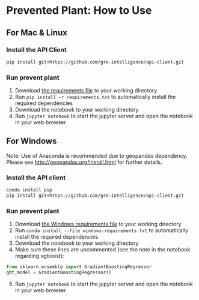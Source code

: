 # Prevented Plant: How to Use

## For Mac & Linux

### Install the API Client

```sh
pip install git+https://github.com/gro-intelligence/api-client.git
```

### Run prevent plant

1. Download [the requirements file](./requirements.txt) to your working directory
2. Run `pip install -r requirements.txt` to automatically install the required dependencies
3. Download the notebook to your working directory
4. Run `jupyter notebook` to start the jupyter server and open the notebook in your web browser

## For Windows

Note: Use of Anaconda is recommended due to geopandas dependency. Please see <http://geopandas.org/install.html> for further details.

### Install the API client

```sh
conda install pip
pip install git+https://github.com/gro-intelligence/api-client.git
```

### Run prevent plant

1. Download [the Windows requirements file](./windows-requirements.txt) to your working directory
2. Run `conda install --file windows-requirements.txt` to automatically install the required dependencies
3. Download the notebook to your working directory
4. Make sure these lines are uncommented (see the note in the notebook regarding xgboost):

```py
from sklearn.ensemble import GradientBoostingRegressor
gbt_model = GradientBoostingRegressor()
```

5. Run `jupyter notebook` to start the jupyter server and open the notebook in your web browser
